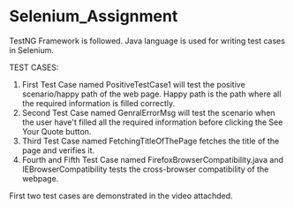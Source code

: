 # Selenium_Assignment

TestNG Framework is followed. 
Java language is used for writing test cases in Selenium.

TEST CASES:
1) First Test Case named PositiveTestCase1 will test the positive scenario/happy path of the web page. Happy path is the path where all the required information is filled correctly.
2) Second Test Case named GenralErrorMsg will test the scenario when the user have't filled all the required information before clicking the See Your Quote button.
3) Third Test Case named FetchingTitleOfThePage fetches the title of the page and verifies it.
4) Fourth and Fifth Test Case named FirefoxBrowserCompatibility.java and IEBrowserCompatibility tests the cross-browser compatibility of the webpage.

First two test cases are demonstrated in the video attachded.
